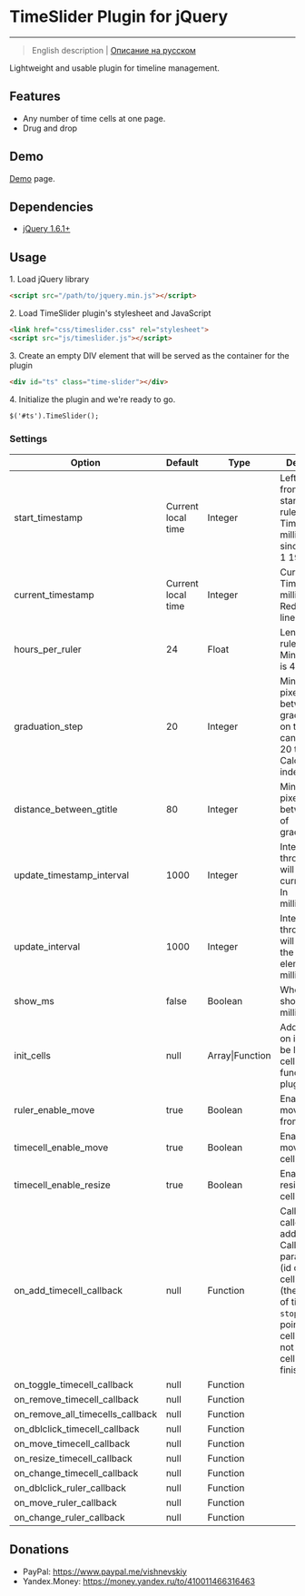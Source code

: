 # TimeSlider Plugin for jQuery
---

> English description | <a href="README.ru.md">Описание на русском</a>

Lightweight and usable plugin for timeline management.

## Features

* Any number of time cells at one page.
* Drug and drop

## Demo
[Demo](http://v-v-vishnevskiy.github.io/timeslider/demo/demo.html) page.

## Dependencies

* <a href="http://jquery.com/" target="_blank">jQuery 1.6.1+</a>

## Usage

1\. Load jQuery library
```html
<script src="/path/to/jquery.min.js"></script>
```
2\. Load TimeSlider plugin's stylesheet and JavaScript
```html
<link href="css/timeslider.css" rel="stylesheet">
<script src="js/timeslider.js"></script>
```
3\. Create an empty DIV element that will be served as the container for the plugin
```html
<div id="ts" class="time-slider"></div>
```
4\. Initialize the plugin and we're ready to go.
```html
$('#ts').TimeSlider();
```

### Settings

<table class="options">
    <thead>
        <tr>
            <th>Option</th>
            <th>Default</th>
            <th>Type</th>
            <th>Description</th>
        </tr>
    </thead>
    <tbody>
        <tr>
            <td>start_timestamp</td>
            <td>Current local time</td>
            <td>Integer</td>
            <td>Left border from which starts the ruler. Timestamp in milliseconds since January 1 1970.</td>
        </tr>
        <tr>
            <td>current_timestamp</td>
            <td>Current local time</td>
            <td>Integer</td>
            <td>Current time. Timestamp in milliseconds. Red vertical line.</td>
        </tr>
        <tr>
            <td>hours_per_ruler</td>
            <td>24</td>
            <td>Float</td>
            <td>Length of the ruler in hours. Min is 1, Max is 48.</td>
        </tr>
        <tr>
            <td>graduation_step</td>
            <td>20</td>
            <td>Integer</td>
            <td>Minimum pixels between graduations on the ruler. It can vary from 20 to 39. Calculated independently.</td>
        </tr>
        <tr>
            <td>distance_between_gtitle</td>
            <td>80</td>
            <td>Integer</td>
            <td>Minimum pixels between titles of graduations.</td>
        </tr>
        <tr>
            <td>update_timestamp_interval</td>
            <td>1000</td>
            <td>Integer</td>
            <td>Interval through which will update the current time. In milliseconds.</td>
        </tr>
        <tr>
            <td>update_interval</td>
            <td>1000</td>
            <td>Integer</td>
            <td>Interval through which will updates the graphical elements. In milliseconds.</td>
        </tr>
        <tr>
            <td>show_ms</td>
            <td>false</td>
            <td>Boolean</td>
            <td>Whether to show the milliseconds?</td>
        </tr>
        <tr>
            <td>init_cells</td>
            <td>null</td>
            <td>Array|Function</td>
            <td>Add time cells on initial. Can be list of time cells or a function with plugin context.</td>
        </tr>
        <tr>
            <td>ruler_enable_move</td>
            <td>true</td>
            <td>Boolean</td>
            <td>Enabling on move the ruler from UI.</td>
        </tr>
        <tr>
            <td>timecell_enable_move</td>
            <td>true</td>
            <td>Boolean</td>
            <td>Enabling on move time cells from UI.</td>
        </tr>
        <tr>
            <td>timecell_enable_resize</td>
            <td>true</td>
            <td>Boolean</td>
            <td>Enabling on resizing time cells from UI.</td>
        </tr>
        <tr>
            <td>on_add_timecell_callback</td>
            <td>null</td>
            <td>Function</td>
            <td>Callback. Is called after add time cell. Callback has 3 parameters: <code>id</code> (id of time cell), <code>start</code> (the start point of time cell), <code>stop</code> (the end point of time cell, can be not set if time cell is not finished).</td>
        </tr>
        <tr>
            <td>on_toggle_timecell_callback</td>
            <td>null</td>
            <td>Function</td>
            <td></td>
        </tr>
        <tr>
            <td>on_remove_timecell_callback</td>
            <td>null</td>
            <td>Function</td>
            <td></td>
        </tr>
        <tr>
            <td>on_remove_all_timecells_callback</td>
            <td>null</td>
            <td>Function</td>
            <td></td>
        </tr>
        <tr>
            <td>on_dblclick_timecell_callback</td>
            <td>null</td>
            <td>Function</td>
            <td></td>
        </tr>
        <tr>
            <td>on_move_timecell_callback</td>
            <td>null</td>
            <td>Function</td>
            <td></td>
        </tr>
        <tr>
            <td>on_resize_timecell_callback</td>
            <td>null</td>
            <td>Function</td>
            <td></td>
        </tr>
        <tr>
            <td>on_change_timecell_callback</td>
            <td>null</td>
            <td>Function</td>
            <td></td>
        </tr>
        <tr>
            <td>on_dblclick_ruler_callback</td>
            <td>null</td>
            <td>Function</td>
            <td></td>
        </tr>
        <tr>
            <td>on_move_ruler_callback</td>
            <td>null</td>
            <td>Function</td>
            <td></td>
        </tr>
        <tr>
            <td>on_change_ruler_callback</td>
            <td>null</td>
            <td>Function</td>
            <td></td>
        </tr>
    </tbody>
</table>

## Donations

* PayPal: https://www.paypal.me/vishnevskiy
* Yandex.Money: https://money.yandex.ru/to/410011466316463
